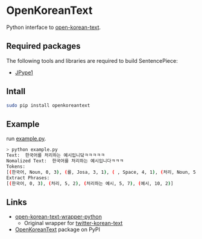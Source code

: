 OpenKoreanText
========

Python interface to [open-korean-text](https://github.com/open-korean-text/open-korean-text).


## Required packages
The following tools and libraries are required to build SentencePiece:

* [JPype1](https://pypi.python.org/pypi/JPype1)

## Intall

```bash
sudo pip install openkoreantext
```

## Example

run [example.py](https://github.com/EdenYoon/open-korean-text-wrapper-python/blob/master/example.py).

```bash
> python example.py
Text:  한국어를 처리하는 예시입니닼ㅋㅋㅋㅋㅋ
Nomalized Text:  한국어를 처리하는 예시입니다ㅋㅋㅋ
Tokens:
[(한국어, Noun, 0, 3), (를, Josa, 3, 1), ( , Space, 4, 1), (처리, Noun, 5, 2), (하는, Verb, 7, 2), ( , Space, 9, 1), (예시, Noun, 10, 2), (입니다, Adjective, 12, 3), (ㅋㅋㅋ, KoreanParticle, 15, 3)]
Extract Phrases:
[(한국어, 0, 3), (처리, 5, 2), (처리하는 예시, 5, 7), (예시, 10, 2)]
```

## Links

* [open-korean-text-wrapper-python](https://github.com/open-korean-text/open-korean-text-wrapper-python)
  * Original wrapper for [twitter-korean-text](https://github.com/twitter/twitter-korean-text)
* [OpenKoreanText](https://pypi.python.org/pypi/OpenkoreanText) package on PyPI
